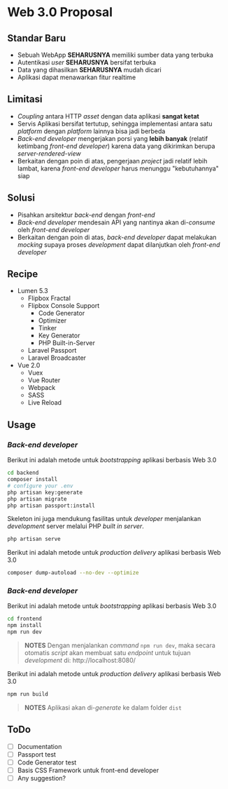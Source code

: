 # Web 3.0 Proposal

## Standar Baru

- Sebuah WebApp **SEHARUSNYA** memiliki sumber data yang terbuka
- Autentikasi _user_ **SEHARUSNYA** bersifat terbuka
- Data yang dihasilkan **SEHARUSNYA** mudah dicari
- Aplikasi dapat menawarkan fitur realtime

## Limitasi

- _Coupling_ antara HTTP _asset_ dengan data aplikasi **sangat ketat**
- Servis Aplikasi bersifat tertutup, sehingga implementasi antara satu _platform_ dengan _platform_ lainnya bisa jadi berbeda
- _Back-end developer_ mengerjakan porsi yang **lebih banyak** (relatif ketimbang _front-end developer_) karena data yang dikirimkan berupa _server-rendered-view_
- Berkaitan dengan poin di atas, pengerjaan _project_ jadi relatif lebih lambat, karena _front-end developer_ harus menunggu "kebutuhannya" siap


## Solusi

- Pisahkan arsitektur _back-end_ dengan _front-end_
- _Back-end developer_ mendesain API yang nantinya akan di-_consume_ oleh _front-end developer_
- Berkaitan dengan poin di atas, _back-end developer_ dapat melakukan _mocking_ supaya proses _development_ dapat dilanjutkan oleh _front-end developer_

## Recipe

- Lumen 5.3
  - Flipbox Fractal
  - Flipbox Console Support
    - Code Generator
    - Optimizer
    - Tinker
    - Key Generator
    - PHP Built-in-Server
  - Laravel Passport
  - Laravel Broadcaster
- Vue 2.0
  - Vuex
  - Vue Router
  - Webpack
  - SASS
  - Live Reload

## Usage

### _Back-end developer_

Berikut ini adalah metode untuk _bootstrapping_ aplikasi berbasis Web 3.0

```sh
cd backend
composer install
# configure your .env
php artisan key:generate
php artisan migrate
php artisan passport:install
```

Skeleton ini juga mendukung fasilitas untuk _developer_ menjalankan _development_ server melalui PHP _built in server_.

```sh
php artisan serve
```

Berikut ini adalah metode untuk _production delivery_ aplikasi berbasis Web 3.0

```sh
composer dump-autoload --no-dev --optimize
```

### _Back-end developer_

Berikut ini adalah metode untuk _bootstrapping_ aplikasi berbasis Web 3.0

```sh
cd frontend
npm install
npm run dev
```

> **NOTES** Dengan menjalankan _command_ `npm run dev`, maka secara otomatis _script_ akan membuat satu _endpoint_ untuk tujuan _development_ di: http://localhost:8080/

Berikut ini adalah metode untuk _production delivery_ aplikasi berbasis Web 3.0

```sh
npm run build
```

> **NOTES** Aplikasi akan di-_generate_ ke dalam folder `dist`

## ToDo

- [ ] Documentation
- [ ] Passport test
- [ ] Code Generator test
- [ ] Basis CSS Framework untuk front-end developer
- [ ] Any suggestion?
